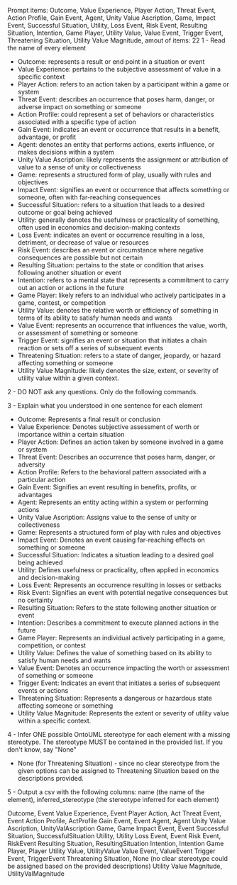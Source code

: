 Prompt items: 
Outcome, Value Experience, Player Action, Threat Event, Action Profile, Gain Event, Agent, Unity Value Ascription, Game, Impact Event, Successful Situation, Utility, Loss Event, Risk Event, Resulting Situation, Intention, Game Player, Utility Value, Value Event, Trigger Event, Threatening Situation, Utility Value Magnitude, 
amout of items: 22
 1 - Read the name of every element
- Outcome: represents a result or end point in a situation or event
- Value Experience: pertains to the subjective assessment of value in a specific context
- Player Action: refers to an action taken by a participant within a game or system
- Threat Event: describes an occurrence that poses harm, danger, or adverse impact on something or someone
- Action Profile: could represent a set of behaviors or characteristics associated with a specific type of action
- Gain Event: indicates an event or occurrence that results in a benefit, advantage, or profit
- Agent: denotes an entity that performs actions, exerts influence, or makes decisions within a system
- Unity Value Ascription: likely represents the assignment or attribution of value to a sense of unity or collectiveness
- Game: represents a structured form of play, usually with rules and objectives
- Impact Event: signifies an event or occurrence that affects something or someone, often with far-reaching consequences
- Successful Situation: refers to a situation that leads to a desired outcome or goal being achieved
- Utility: generally denotes the usefulness or practicality of something, often used in economics and decision-making contexts
- Loss Event: indicates an event or occurrence resulting in a loss, detriment, or decrease of value or resources
- Risk Event: describes an event or circumstance where negative consequences are possible but not certain
- Resulting Situation: pertains to the state or condition that arises following another situation or event
- Intention: refers to a mental state that represents a commitment to carry out an action or actions in the future
- Game Player: likely refers to an individual who actively participates in a game, contest, or competition
- Utility Value: denotes the relative worth or efficiency of something in terms of its ability to satisfy human needs and wants
- Value Event: represents an occurrence that influences the value, worth, or assessment of something or someone
- Trigger Event: signifies an event or situation that initiates a chain reaction or sets off a series of subsequent events
- Threatening Situation: refers to a state of danger, jeopardy, or hazard affecting something or someone
- Utility Value Magnitude: likely denotes the size, extent, or severity of utility value within a given context.

2 - DO NOT ask any questions. Only do the following commands.

3 - Explain what you understood in one sentence for each element
- Outcome: Represents a final result or conclusion
- Value Experience: Denotes subjective assessment of worth or importance within a certain situation
- Player Action: Defines an action taken by someone involved in a game or system
- Threat Event: Describes an occurrence that poses harm, danger, or adversity
- Action Profile: Refers to the behavioral pattern associated with a particular action
- Gain Event: Signifies an event resulting in benefits, profits, or advantages
- Agent: Represents an entity acting within a system or performing actions
- Unity Value Ascription: Assigns value to the sense of unity or collectiveness
- Game: Represents a structured form of play with rules and objectives
- Impact Event: Denotes an event causing far-reaching effects on something or someone
- Successful Situation: Indicates a situation leading to a desired goal being achieved
- Utility: Defines usefulness or practicality, often applied in economics and decision-making
- Loss Event: Represents an occurrence resulting in losses or setbacks
- Risk Event: Signifies an event with potential negative consequences but no certainty
- Resulting Situation: Refers to the state following another situation or event
- Intention: Describes a commitment to execute planned actions in the future
- Game Player: Represents an individual actively participating in a game, competition, or contest
- Utility Value: Defines the value of something based on its ability to satisfy human needs and wants
- Value Event: Denotes an occurrence impacting the worth or assessment of something or someone
- Trigger Event: Indicates an event that initiates a series of subsequent events or actions
- Threatening Situation: Represents a dangerous or hazardous state affecting someone or something
- Utility Value Magnitude: Represents the extent or severity of utility value within a specific context.

4 - Infer ONE possible OntoUML stereotype for each element with a missing stereotype. The stereotype MUST be contained in the provided list. If you don't know, say "None"
- None (for Threatening Situation) - since no clear stereotype from the given options can be assigned to Threatening Situation based on the descriptions provided.

5 - Output a csv with the following columns: name (the name of the element), inferred_stereotype (the stereotype inferred for each element)

Outcome, Event
Value Experience, Event
Player Action, Act
Threat Event, Event
Action Profile, ActProfile
Gain Event, Event
Agent, Agent
Unity Value Ascription, UnityValAscription
Game, Game
Impact Event, Event
Successful Situation, SuccessfulSituation
Utility, Utility
Loss Event, Event
Risk Event, RiskEvent
Resulting Situation, ResultingSituation
Intention, Intention
Game Player, Player
Utility Value, UtilityValue
Value Event, ValueEvent
Trigger Event, TriggerEvent
Threatening Situation, None (no clear stereotype could be assigned based on the provided descriptions)
Utility Value Magnitude, UtilityValMagnitude
